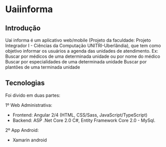 # Uaiinforma<br>
<h2>Introdução</h2>
Uai informa é um aplicativo web/mobile (Projeto da faculdade: Projeto Integrador I - Ciências da Computação UNITRI-Uberlândia), que tem como objetivo informar os usuários a agenda das unidades de atendimento.
Ex:
Buscar por médicos de uma determinada unidade ou por nome do médico
Buscar por especialidades de uma determinada unidade
Buscar por plantões de uma terminada unidade

<h2>Tecnologias</h2>
Foi divido em duas partes:

1º Web Administrativa: 
- Frontend: Angular 2/4 (HTML, CSS/Sass, JavaScript/TypeScript)
- Backend: ASP .Net Core 2.0 C#, Entity Framework Core 2.0 - MySql.

2º App Android:
- Xamarin android
